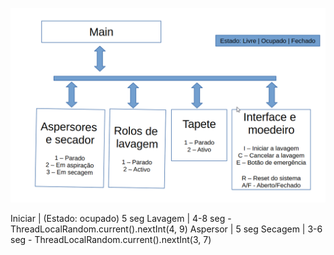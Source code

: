 ![](2021-12-17-11-46-41.png)

Iniciar
| (Estado: ocupado) 5 seg 
Lavagem
| 4-8 seg - ThreadLocalRandom.current().nextInt(4, 9)
Aspersor 
| 5 seg
Secagem 
| 3-6 seg - ThreadLocalRandom.current().nextInt(3, 7)


